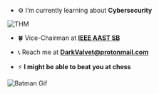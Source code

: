 - ⚙️ I’m currently learning about **Cybersecurity**

<p><img src="https://tryhackme-badges.s3.amazonaws.com/284805f2.png" alt="THM" /></p>

- 🍀 Vice-Chairman at **[IEEE AAST SB](https://linktr.ee/ieeeaast)**

- 📞 Reach me at **DarkValvet@protonmail.com**

- ⚡ **I might be able to beat you at chess**

<img src="https://cdn.dribbble.com/users/3911518/screenshots/11294230/media/c40ee1a764a5219e5866cc871fbcb9ae.gif" alt="Batman Gif">
